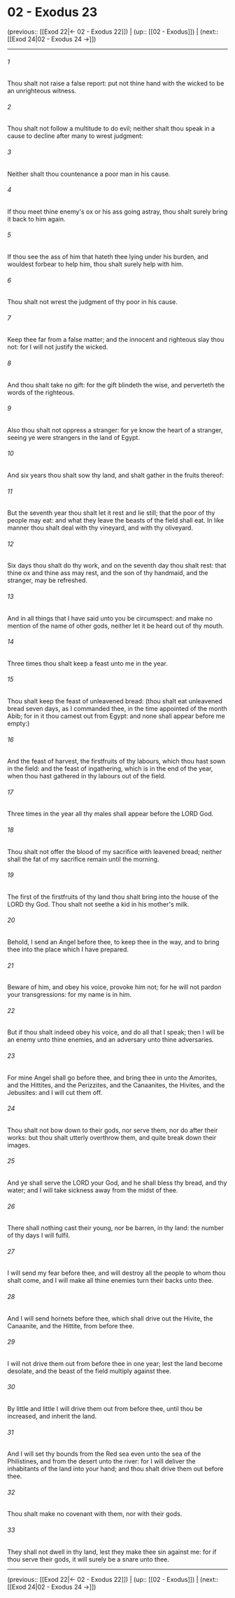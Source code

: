 # 02 - Exodus 23

(previous:: [[Exod 22|← 02 - Exodus 22]]) | (up:: [[02 - Exodus]]) | (next:: [[Exod 24|02 - Exodus 24 →]])

***


###### 1 
Thou shalt not raise a false report: put not thine hand with the wicked to be an unrighteous witness. 

###### 2 
Thou shalt not follow a multitude to do evil; neither shalt thou speak in a cause to decline after many to wrest judgment: 

###### 3 
Neither shalt thou countenance a poor man in his cause. 

###### 4 
If thou meet thine enemy's ox or his ass going astray, thou shalt surely bring it back to him again. 

###### 5 
If thou see the ass of him that hateth thee lying under his burden, and wouldest forbear to help him, thou shalt surely help with him. 

###### 6 
Thou shalt not wrest the judgment of thy poor in his cause. 

###### 7 
Keep thee far from a false matter; and the innocent and righteous slay thou not: for I will not justify the wicked. 

###### 8 
And thou shalt take no gift: for the gift blindeth the wise, and perverteth the words of the righteous. 

###### 9 
Also thou shalt not oppress a stranger: for ye know the heart of a stranger, seeing ye were strangers in the land of Egypt. 

###### 10 
And six years thou shalt sow thy land, and shalt gather in the fruits thereof: 

###### 11 
But the seventh year thou shalt let it rest and lie still; that the poor of thy people may eat: and what they leave the beasts of the field shall eat. In like manner thou shalt deal with thy vineyard, and with thy oliveyard. 

###### 12 
Six days thou shalt do thy work, and on the seventh day thou shalt rest: that thine ox and thine ass may rest, and the son of thy handmaid, and the stranger, may be refreshed. 

###### 13 
And in all things that I have said unto you be circumspect: and make no mention of the name of other gods, neither let it be heard out of thy mouth. 

###### 14 
Three times thou shalt keep a feast unto me in the year. 

###### 15 
Thou shalt keep the feast of unleavened bread: (thou shalt eat unleavened bread seven days, as I commanded thee, in the time appointed of the month Abib; for in it thou camest out from Egypt: and none shall appear before me empty:) 

###### 16 
And the feast of harvest, the firstfruits of thy labours, which thou hast sown in the field: and the feast of ingathering, which is in the end of the year, when thou hast gathered in thy labours out of the field. 

###### 17 
Three times in the year all thy males shall appear before the LORD God. 

###### 18 
Thou shalt not offer the blood of my sacrifice with leavened bread; neither shall the fat of my sacrifice remain until the morning. 

###### 19 
The first of the firstfruits of thy land thou shalt bring into the house of the LORD thy God. Thou shalt not seethe a kid in his mother's milk. 

###### 20 
Behold, I send an Angel before thee, to keep thee in the way, and to bring thee into the place which I have prepared. 

###### 21 
Beware of him, and obey his voice, provoke him not; for he will not pardon your transgressions: for my name is in him. 

###### 22 
But if thou shalt indeed obey his voice, and do all that I speak; then I will be an enemy unto thine enemies, and an adversary unto thine adversaries. 

###### 23 
For mine Angel shall go before thee, and bring thee in unto the Amorites, and the Hittites, and the Perizzites, and the Canaanites, the Hivites, and the Jebusites: and I will cut them off. 

###### 24 
Thou shalt not bow down to their gods, nor serve them, nor do after their works: but thou shalt utterly overthrow them, and quite break down their images. 

###### 25 
And ye shall serve the LORD your God, and he shall bless thy bread, and thy water; and I will take sickness away from the midst of thee. 

###### 26 
There shall nothing cast their young, nor be barren, in thy land: the number of thy days I will fulfil. 

###### 27 
I will send my fear before thee, and will destroy all the people to whom thou shalt come, and I will make all thine enemies turn their backs unto thee. 

###### 28 
And I will send hornets before thee, which shall drive out the Hivite, the Canaanite, and the Hittite, from before thee. 

###### 29 
I will not drive them out from before thee in one year; lest the land become desolate, and the beast of the field multiply against thee. 

###### 30 
By little and little I will drive them out from before thee, until thou be increased, and inherit the land. 

###### 31 
And I will set thy bounds from the Red sea even unto the sea of the Philistines, and from the desert unto the river: for I will deliver the inhabitants of the land into your hand; and thou shalt drive them out before thee. 

###### 32 
Thou shalt make no covenant with them, nor with their gods. 

###### 33 
They shall not dwell in thy land, lest they make thee sin against me: for if thou serve their gods, it will surely be a snare unto thee.

***

(previous:: [[Exod 22|← 02 - Exodus 22]]) | (up:: [[02 - Exodus]]) | (next:: [[Exod 24|02 - Exodus 24 →]])
